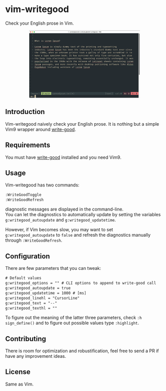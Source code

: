 # vim-writegood
Check your English prose in Vim.

<p align="center">
<img src="/WriteGoodDemo.gif" width="70%" height="70%">
</p>


## Introduction
Vim-writegood naively check your English prose.
It is nothing but a simple Vim9 wrapper around
[write-good](https://github.com/btford/write-good).


## Requirements
You must have [write-good](https://github.com/btford/write-good) installed and
you need Vim9.


## Usage
Vim-writegood has two commands:

```
:WriteGoodToggle
:WriteGoodRefresh
```
diagnostic messages are displayed in the command-line.<br>
You can let the diagnostics to automatically update by setting the variables
`g:writegood_autoupdate` and `g:writegood_updatetime`.

However, if Vim becomes slow, you may want to set `g:writegood_autoupdate` to
`false` and refresh the diagnostics manually through `:WriteGoodRefresh`.

## Configuration
There are few parameters that you can tweak:
```
# Default values
g:writegood_options = "" # CLI options to append to write-good call
g:writegood_autoupdate = true
g:writegood_updatetime = 1000 # [ms]
g:writegood_linehl = "CursorLine"
g:writegood_text = "--"
g:writegood_texthl = ""
```
To figure out the meaning of the latter three parameters, check `:h
sign_define()` and to figure out possible values type `:highlight`.

## Contributing
There is room for optimization and robustification, feel free to send a PR
if have any improvement ideas.

## License
Same as Vim.
